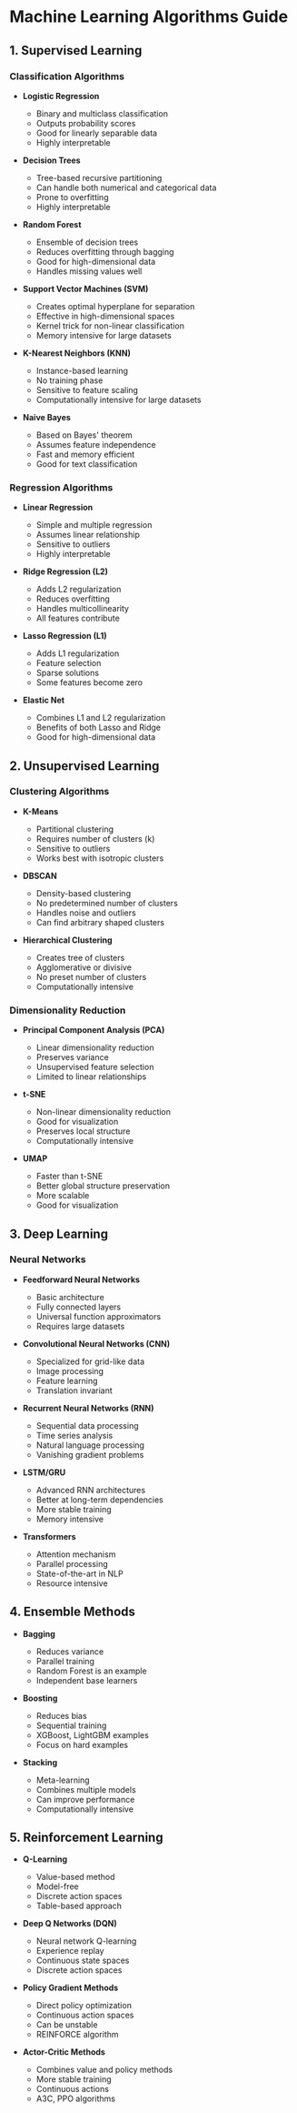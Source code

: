 # Machine Learning Algorithms Guide

## 1. Supervised Learning

### Classification Algorithms
- **Logistic Regression**
  - Binary and multiclass classification
  - Outputs probability scores
  - Good for linearly separable data
  - Highly interpretable

- **Decision Trees**
  - Tree-based recursive partitioning
  - Can handle both numerical and categorical data
  - Prone to overfitting
  - Highly interpretable

- **Random Forest**
  - Ensemble of decision trees
  - Reduces overfitting through bagging
  - Good for high-dimensional data
  - Handles missing values well

- **Support Vector Machines (SVM)**
  - Creates optimal hyperplane for separation
  - Effective in high-dimensional spaces
  - Kernel trick for non-linear classification
  - Memory intensive for large datasets

- **K-Nearest Neighbors (KNN)**
  - Instance-based learning
  - No training phase
  - Sensitive to feature scaling
  - Computationally intensive for large datasets

- **Naive Bayes**
  - Based on Bayes' theorem
  - Assumes feature independence
  - Fast and memory efficient
  - Good for text classification

### Regression Algorithms
- **Linear Regression**
  - Simple and multiple regression
  - Assumes linear relationship
  - Sensitive to outliers
  - Highly interpretable

- **Ridge Regression (L2)**
  - Adds L2 regularization
  - Reduces overfitting
  - Handles multicollinearity
  - All features contribute

- **Lasso Regression (L1)**
  - Adds L1 regularization
  - Feature selection
  - Sparse solutions
  - Some features become zero

- **Elastic Net**
  - Combines L1 and L2 regularization
  - Benefits of both Lasso and Ridge
  - Good for high-dimensional data

## 2. Unsupervised Learning

### Clustering Algorithms
- **K-Means**
  - Partitional clustering
  - Requires number of clusters (k)
  - Sensitive to outliers
  - Works best with isotropic clusters

- **DBSCAN**
  - Density-based clustering
  - No predetermined number of clusters
  - Handles noise and outliers
  - Can find arbitrary shaped clusters

- **Hierarchical Clustering**
  - Creates tree of clusters
  - Agglomerative or divisive
  - No preset number of clusters
  - Computationally intensive

### Dimensionality Reduction
- **Principal Component Analysis (PCA)**
  - Linear dimensionality reduction
  - Preserves variance
  - Unsupervised feature selection
  - Limited to linear relationships

- **t-SNE**
  - Non-linear dimensionality reduction
  - Good for visualization
  - Preserves local structure
  - Computationally intensive

- **UMAP**
  - Faster than t-SNE
  - Better global structure preservation
  - More scalable
  - Good for visualization

## 3. Deep Learning

### Neural Networks
- **Feedforward Neural Networks**
  - Basic architecture
  - Fully connected layers
  - Universal function approximators
  - Requires large datasets

- **Convolutional Neural Networks (CNN)**
  - Specialized for grid-like data
  - Image processing
  - Feature learning
  - Translation invariant

- **Recurrent Neural Networks (RNN)**
  - Sequential data processing
  - Time series analysis
  - Natural language processing
  - Vanishing gradient problems

- **LSTM/GRU**
  - Advanced RNN architectures
  - Better at long-term dependencies
  - More stable training
  - Memory intensive

- **Transformers**
  - Attention mechanism
  - Parallel processing
  - State-of-the-art in NLP
  - Resource intensive

## 4. Ensemble Methods

- **Bagging**
  - Reduces variance
  - Parallel training
  - Random Forest is an example
  - Independent base learners

- **Boosting**
  - Reduces bias
  - Sequential training
  - XGBoost, LightGBM examples
  - Focus on hard examples

- **Stacking**
  - Meta-learning
  - Combines multiple models
  - Can improve performance
  - Computationally intensive

## 5. Reinforcement Learning

- **Q-Learning**
  - Value-based method
  - Model-free
  - Discrete action spaces
  - Table-based approach

- **Deep Q Networks (DQN)**
  - Neural network Q-learning
  - Experience replay
  - Continuous state spaces
  - Discrete action spaces

- **Policy Gradient Methods**
  - Direct policy optimization
  - Continuous action spaces
  - Can be unstable
  - REINFORCE algorithm

- **Actor-Critic Methods**
  - Combines value and policy methods
  - More stable training
  - Continuous actions
  - A3C, PPO algorithms
